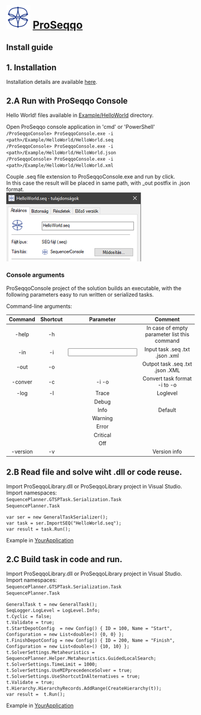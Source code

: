 # ![ProSeqqo Logo](../../Documentation/Images/ProSeqqoLogo.png) [ProSeqqo](../../Documentation/Readme.md) 

## Install guide
## 1. Installation
Installation details are available [here](../../Documentation/Install.md).

## 2.A Run with ProSeqqo Console
Hello World! files available in [Example/HelloWorld](../Example/HelloWorld) directory.

Open ProSeqqo console application in 'cmd' or 'PowerShell'  
`/ProSeqqoConsole> ProSeqqoConsole.exe -i <path>/Example/HelloWorld/HelloWorld.seq`  
`/ProSeqqoConsole> ProSeqqoConsole.exe -i <path>/Example/HelloWorld/HelloWorld.json`  
`/ProSeqqoConsole> ProSeqqoConsole.exe -i <path>/Example/HelloWorld/HelloWorld.xml`  

Couple .seq file extension to ProSeqqoConsole.exe and run by click.  
In this case the result will be placed in same path, with _out postfix in .json format.  
![Extend file format .seq](../../Documentation/Images/FileExtension.PNG)

### Console arguments
ProSeqqoConsole project of the solution builds an executable, with the following parameters easy to run written or serialized tasks.

Command-line arguments:

| Command | Shortcut |   Parameter   |                         Comment                       |
|:-------:|:--------:|:-------------:|:-----------------------------------------------------:|
|  -help  |    -h    |               | In case of empty parameter list this command          |
|   -in   |    -i    |  <input path> |         Input task .seq .txt .json .xml               |
|   -out  |    -o    | <output path> |         Outpot task .seq .txt .json .XML              |
|  -conver|    -c    | -i -o         |         Convert task format -i to -o                  |
|   -log  |    -l    |     Trace     | Loglevel                                              |
|         |          |     Debug     |                                                       |
|         |          |      Info     | Default                                               |
|         |          |    Warning    |                                                       |
|         |          |     Error     |                                                       |
|         |          |    Critical   |                                                       |
|         |          |      Off      |                                                       |
| -version|    -v    |               | Version info                                          |

## 2.B Read file and solve wiht .dll or code reuse.
Import ProSeqqoLibrary.dll or ProSeqqoLibrary project in Visual Studio.  
Import namespaces:  
`SequencePlanner.GTSPTask.Serialization.Task`  
`SequencePlanner.Task`  

```
var ser = new GeneralTaskSerializer();
var task = ser.ImportSEQ("HelloWorld.seq");
var result = task.Run();
```

Example in [YourApplication](https://git.sztaki.hu/emi/proseqqo/-/blob/feature-refactor/YourApplication/Program.cs)

## 2.C Build task in code and run.

Import ProSeqqoLibrary.dll or ProSeqqoLibrary project in Visual Studio.  
Import namespaces:  
`SequencePlanner.GTSPTask.Serialization.Task`  
`SequencePlanner.Task`  

```
GeneralTask t = new GeneralTask();
SeqLogger.LogLevel = LogLevel.Info;
t.Cyclic = false;
t.Validate = true;
t.StartDepotConfig  = new Config() { ID = 100, Name = "Start",  Configuration = new List<double>() {0, 0} }; 
t.FinishDepotConfig = new Config() { ID = 200, Name = "Finish", Configuration = new List<double>() {10, 10} };
t.SolverSettings.Metaheuristics = SequencePlanner.Helper.Metaheuristics.GuidedLocalSearch;
t.SolverSettings.TimeLimit = 1000;
t.SolverSettings.UseMIPprecedenceSolver = true;
t.SolverSettings.UseShortcutInAlternatives = true;
t.Validate = true;
t.Hierarchy.HierarchyRecords.AddRange(CreateHierarchy(t));
var result =  t.Run();
```

Example in [YourApplication](https://git.sztaki.hu/emi/proseqqo/-/blob/feature-refactor/YourApplication/Program.cs)
